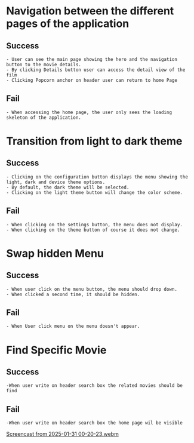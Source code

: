 # Navigation between the different pages of the application

## Success

    - User can see the main page showing the hero and the navigation button to the movie details.
    - By clicking Details button user can access the detail view of the film
    - Clicking Popcorn anchor on header user can return to home Page

## Fail

    - When accessing the home page, the user only sees the loading skeleton of the application.

# Transition from light to dark theme

## Success

    - Clicking on the configuration button displays the menu showing the light, dark and device theme options.
    - By default, the dark theme will be selected.
    - Clicking on the light theme button will change the color scheme.

## Fail

    - When clicking on the settings button, the menu does not display.
    - When clicking on the theme button of course it does not change.

# Swap hidden Menu

## Success

    - When user click on the menu button, the menu should drop down.
    - When clicked a second time, it should be hidden.

## Fail

    - When User click menu on the menu doesn't appear.

# Find Specific Movie

## Success

    -When user write on header search box the related movies should be find

## Fail

    -When user write on header search box the home page wil be visible

[Screencast from 2025-01-31 00-20-23.webm](https://github.com/user-attachments/assets/5a65def9-40ee-4ff1-a791-9a8e5723159a)

